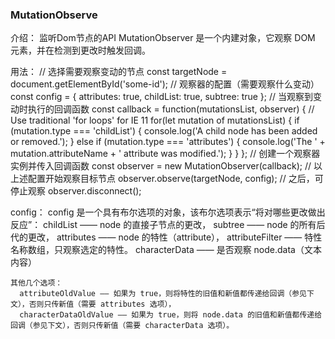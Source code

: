 ### MutationObserve
  介绍：
    监听Dom节点的API
    MutationObserver 是一个内建对象，它观察 DOM 元素，并在检测到更改时触发回调。
  
  用法：
    // 选择需要观察变动的节点
    const targetNode = document.getElementById('some-id');
    // 观察器的配置（需要观察什么变动）
    const config = { attributes: true, childList: true, subtree: true };
    // 当观察到变动时执行的回调函数
    const callback = function(mutationsList, observer) {
        // Use traditional 'for loops' for IE 11
        for(let mutation of mutationsList) {
            if (mutation.type === 'childList') {
                console.log('A child node has been added or removed.');
            }
            else if (mutation.type === 'attributes') {
                console.log('The ' + mutation.attributeName + ' attribute was modified.');
            }
        }
    };
    // 创建一个观察器实例并传入回调函数
    const observer = new MutationObserver(callback);
    // 以上述配置开始观察目标节点
    observer.observe(targetNode, config);
    // 之后，可停止观察
    observer.disconnect();
  
  config：
    config 是一个具有布尔选项的对象，该布尔选项表示“将对哪些更改做出反应”：
      childList —— node 的直接子节点的更改，
      subtree —— node 的所有后代的更改，
      attributes —— node 的特性（attribute），
      attributeFilter —— 特性名称数组，只观察选定的特性。
      characterData —— 是否观察 node.data（文本内容）

    其他几个选项：
      attributeOldValue —— 如果为 true，则将特性的旧值和新值都传递给回调（参见下文），否则只传新值（需要 attributes 选项），
      characterDataOldValue —— 如果为 true，则将 node.data 的旧值和新值都传递给回调（参见下文），否则只传新值（需要 characterData 选项）。

